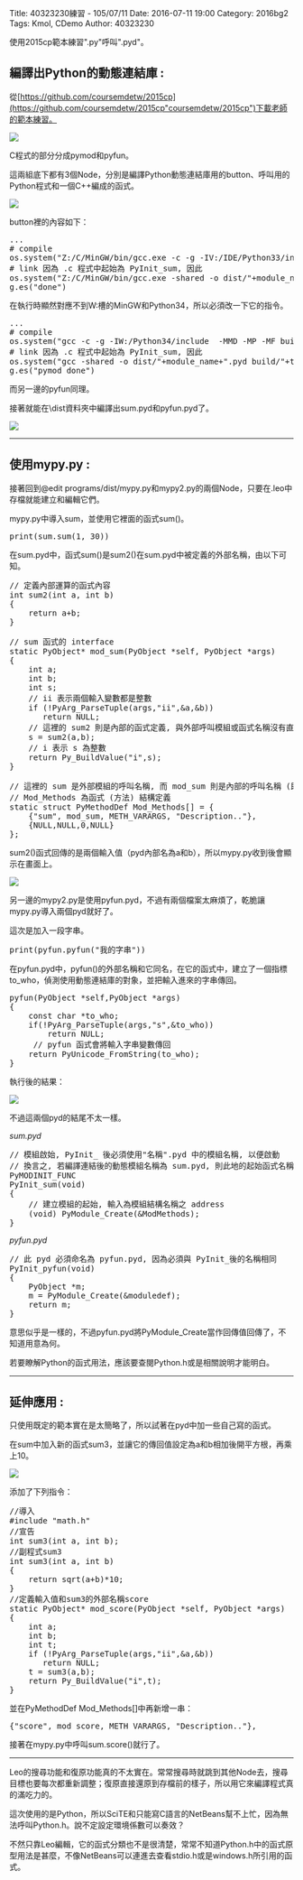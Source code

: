 Title: 40323230練習 - 105/07/11
Date: 2016-07-11 19:00
Category: 2016bg2
Tags: Kmol, CDemo
Author: 40323230

使用2015cp範本練習".py"呼叫".pyd"。

<!-- PELICAN_END_SUMMARY -->

<h2>編譯出Python的動態連結庫 :</h2>

從[https://github.com/coursemdetw/2015cp](https://github.com/coursemdetw/2015cp"coursemdetw/2015cp")下載老師的範本練習。

![](https://raw.githubusercontent.com/coursemdetw/project_site_files/gh-pages/files/2016spring/g2/Python_solvespace/0710_01.jpg)

C程式的部分分成pymod和pyfun。

這兩組底下都有3個Node，分別是編譯Python動態連結庫用的button、呼叫用的Python程式和一個C++編成的函式。

![](https://raw.githubusercontent.com/coursemdetw/project_site_files/gh-pages/files/2016spring/g2/Python_solvespace/0710_02.jpg)

button裡的內容如下：

<pre class="brush: python">
...
# compile
os.system("Z:/C/MinGW/bin/gcc.exe -c -g -IV:/IDE/Python33/include  -MMD -MP -MF build/"+target_name+".o.d -o build/"+target_name+".o "+filename)
# link 因為 .c 程式中起始為 PyInit_sum, 因此
os.system("Z:/C/MinGW/bin/gcc.exe -shared -o dist/"+module_name+".pyd build/"+target_name+".o V:/IDE/Python33/libs/libpython33.a")
g.es("done")
</pre>

在執行時顯然對應不到W:槽的MinGW和Python34，所以必須改一下它的指令。

<pre class="brush: python">
...
# compile
os.system("gcc -c -g -IW:/Python34/include  -MMD -MP -MF build/"+target_name+".o.d -o build/"+target_name+".o "+filename)
# link 因為 .c 程式中起始為 PyInit_sum, 因此
os.system("gcc -shared -o dist/"+module_name+".pyd build/"+target_name+".o W:/Python34/libs/python34.lib")
g.es("pymod done")
</pre>

而另一邊的pyfun同理。

接著就能在\dist資料夾中編譯出sum.pyd和pyfun.pyd了。

![](https://raw.githubusercontent.com/coursemdetw/project_site_files/gh-pages/files/2016spring/g2/Python_solvespace/0710_03.jpg)

<hr>

<h2>使用mypy.py :</h2>

接著回到@edit programs/dist/mypy.py和mypy2.py的兩個Node，只要在.leo中存檔就能建立和編輯它們。

mypy.py中導入sum，並使用它裡面的函式sum()。

<pre class="brush: python">
print(sum.sum(1, 30))
</pre>

在sum.pyd中，函式sum()是sum2()在sum.pyd中被定義的外部名稱，由以下可知。

<pre class="brush: c">
// 定義內部運算的函式內容
int sum2(int a, int b)
{
    return a+b;
}

// sum 函式的 interface
static PyObject* mod_sum(PyObject *self, PyObject *args)
{
    int a;
    int b;
    int s;
    // ii 表示兩個輸入變數都是整數
    if (!PyArg_ParseTuple(args,"ii",&a,&b))
       return NULL;
    // 這裡的 sum2 則是內部的函式定義, 與外部呼叫模組或函式名稱沒有直接關係
    s = sum2(a,b);
    // i 表示 s 為整數
    return Py_BuildValue("i",s);
}

// 這裡的 sum 是外部模組的呼叫名稱, 而 mod_sum 則是內部的呼叫名稱 (即 interface function)
// Mod_Methods 為函式 (方法) 結構定義
static struct PyMethodDef Mod_Methods[] = {
    {"sum", mod_sum, METH_VARARGS, "Description.."},
    {NULL,NULL,0,NULL}
};
</pre>

sum2()函式回傳的是兩個輸入值（pyd內部名為a和b），所以mypy.py收到後會顯示在畫面上。

![](https://raw.githubusercontent.com/coursemdetw/project_site_files/gh-pages/files/2016spring/g2/Python_solvespace/0710_04.jpg)

另一邊的mypy2.py是使用pyfun.pyd，不過有兩個檔案太麻煩了，乾脆讓mypy.py導入兩個pyd就好了。

這次是加入一段字串。

<pre class="brush: python">
print(pyfun.pyfun("我的字串"))
</pre>

在pyfun.pyd中，pyfun()的外部名稱和它同名，在它的函式中，建立了一個指標to_who，偵測使用動態連結庫的對象，並把輸入進來的字串傳回。

<pre class="brush: c">
pyfun(PyObject *self,PyObject *args)
{
	const char *to_who;
	if(!PyArg_ParseTuple(args,"s",&to_who))
		return NULL;
	 // pyfun 函式會將輸入字串變數傳回
	return PyUnicode_FromString(to_who);
}
</pre>

執行後的結果：

![](https://raw.githubusercontent.com/coursemdetw/project_site_files/gh-pages/files/2016spring/g2/Python_solvespace/0710_05.jpg)

不過這兩個pyd的結尾不太一樣。

*sum.pyd*

<pre class="brush: c">
// 模組啟始, PyInit_ 後必須使用"名稱".pyd 中的模組名稱, 以便啟動
// 換言之, 若編譯連結後的動態模組名稱為 sum.pyd, 則此地的起始函式名稱必須為 PyInit_sum
PyMODINIT_FUNC
PyInit_sum(void)
{
    // 建立模組的起始, 輸入為模組結構名稱之 address
    (void) PyModule_Create(&ModMethods);
}
</pre>

*pyfun.pyd*

<pre class="brush: c">
// 此 pyd 必須命名為 pyfun.pyd, 因為必須與 PyInit_後的名稱相同
PyInit_pyfun(void)
{
	PyObject *m;
	m = PyModule_Create(&moduledef);
	return m;
}
</pre>

意思似乎是一樣的，不過pyfun.pyd將PyModule_Create當作回傳值回傳了，不知道用意為何。

若要瞭解Python的函式用法，應該要查閱Python.h或是相關說明才能明白。

<hr>

<h2>延伸應用 :</h2>

只使用既定的範本實在是太簡略了，所以試著在pyd中加一些自己寫的函式。

在sum中加入新的函式sum3，並讓它的傳回值設定為a和b相加後開平方根，再乘上10。

![](https://raw.githubusercontent.com/coursemdetw/project_site_files/gh-pages/files/2016spring/g2/Python_solvespace/0710_06.jpg)

添加了下列指令：

<pre class="brush: c">
//導入
#include "math.h"
//宣告
int sum3(int a, int b);
//副程式sum3
int sum3(int a, int b)
{
    return sqrt(a+b)*10;
}
//定義輸入值和sum3的外部名稱score
static PyObject* mod_score(PyObject *self, PyObject *args)
{
    int a;
    int b;
    int t;
    if (!PyArg_ParseTuple(args,"ii",&a,&b))
       return NULL;
    t = sum3(a,b);
    return Py_BuildValue("i",t);
}
</pre>

並在PyMethodDef Mod_Methods[]中再新增一串：

<pre class="brush: c">
{"score", mod_score, METH_VARARGS, "Description.."},
</pre>

接著在mypy.py中呼叫sum.score()就行了。

<hr>

Leo的搜尋功能和復原功能真的不太實在。常常搜尋時就跳到其他Node去，搜尋目標也要每次都重新調整；復原直接還原到存檔前的樣子，所以用它來編譯程式真的滿吃力的。

這次使用的是Python，所以SciTE和只能寫C語言的NetBeans幫不上忙，因為無法呼叫Python.h。說不定設定環境係數可以奏效？

不然只靠Leo編輯，它的函式分類也不是很清楚，常常不知道Python.h中的函式原型用法是甚麼，不像NetBeans可以連進去查看stdio.h或是windows.h所引用的函式。
